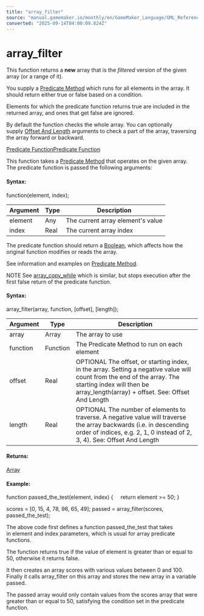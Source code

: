 ```yaml
---
title: "array_filter"
source: "manual.gamemaker.io/monthly/en/GameMaker_Language/GML_Reference/Variable_Functions/array_filter.htm"
converted: "2025-09-14T04:00:09.824Z"
---
```


# array\_filter

This function returns a **new** array that is the _filtered_ version of the given array (or a range of it).

You supply a [Predicate Method](Array_Functions.htm#h) which runs for all elements in the array. It should return either true or false based on a condition.

Elements for which the predicate function returns true are included in the returned array, and ones that get false are ignored.

By default the function checks the whole array. You can optionally supply [Offset And Length](Array_Functions.htm#h1) arguments to check a part of the array, traversing the array forward or backward.

[Predicate FunctionPredicate Function](array_filter.htm#)

This function takes a [Predicate Method](Array_Functions.htm#h) that operates on the given array. The predicate function is passed the following arguments:

#### Syntax:

function(element, index);

| Argument | Type | Description |
| --- | --- | --- |
| element | Any | The current array element's value |
| index | Real | The current array index |

The predicate function should return a [Boolean](../../GML_Overview/Data_Types.md), which affects how the original function modifies or reads the array.

See information and examples on [Predicate Method](Array_Functions.htm#h).

NOTE See [array\_copy\_while](array_copy_while.md) which is similar, but stops execution after the first false return of the predicate function.

#### Syntax:

array\_filter(array, function, \[offset\], \[length\]);

| Argument | Type | Description |
| --- | --- | --- |
| array | Array | The array to use |
| function | Function | The Predicate Method to run on each element |
| offset | Real | OPTIONAL The offset, or starting index, in the array. Setting a negative value will count from the end of the array. The starting index will then be array_length(array) + offset. See: Offset And Length |
| length | Real | OPTIONAL The number of elements to traverse. A negative value will traverse the array backwards (i.e. in descending order of indices, e.g. 2, 1, 0 instead of 2, 3, 4). See: Offset And Length |

#### Returns:

[Array](../../GML_Overview/Arrays.md)

#### Example:

function passed\_the\_test(element, index)
{
    return element >= 50;
}

scores = \[0, 15, 4, 78, 96, 65, 49\];
passed = array\_filter(scores, passed\_the\_test);

The above code first defines a function passed\_the\_test that takes in element and index parameters, which is usual for array predicate functions.

The function returns true if the value of element is greater than or equal to 50, otherwise it returns false.

It then creates an array scores with various values between 0 and 100. Finally it calls array\_filter on this array and stores the new array in a variable passed.

The passed array would only contain values from the scores array that were greater than or equal to 50, satisfying the condition set in the predicate function.
